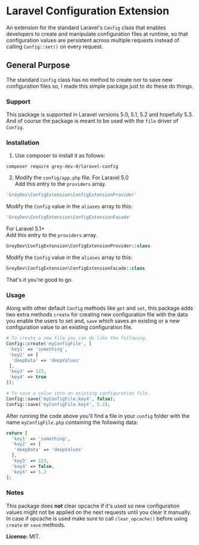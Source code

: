 # Laravel Configuration Extension
An extension for the standard Laravel's `Config` class that enables developers to create and manipulate configuration files at runtime, so that configuration values are persistent across multiple requests instead of calling `Config::set()` on every request.

## General Purpose
The standard `Config` class has no method to create nor to save new configuration files so, I made this simple package just to do these do things.

### Support
This package is supported in Laravel versions 5.0, 5.1, 5.2 and hopefully 5.3.
And of course the package is meant to be used with the `file` driver of `Config`.

### Installation
1. Use composer to install it as follows:
```
composer require grey-dev-0/laravel-config
```

2. Modify the `config/app.php` file.
For Laravel 5.0<br/>
Add this entry to the `providers` array.
```php
'GreyDev\ConfigExtension\ConfigExtensionProvider'
```
Modify the `Config` value in the `aliases` array to this:
```php
'GreyDev\ConfigExtension\ConfigExtensionFacade'
```
For Laravel 5.1+<br/>
Add this entry to the `providers` array.
```php
GreyDev\ConfigExtension\ConfigExtensionProvider::class
```
Modify the `Config` value in the `aliases` array to this:
```php
GreyDev\ConfigExtension\ConfigExtensionFacade::class
```
 
That's it you're good to go.
 
### Usage
Along with other default `Config` methods like `get` and `set`, this package adds two extra methods `create` for creating new configuration file with the data you enable the users to set and, `save` which saves an existing or a new configuration value to an existing configuration file.
 
```php
# To create a new file you can do like the following.
Config::create('myConfigFile', [
 'key1' => 'something',
 'key2' => [
  'deepData' => 'deepValues'
 ],
 'key3' => 123,
 'key4' => true
]);

# To save a value into an existing configuration file.
Config::save('myConfigFile.key4', false);
Config::save('myConfigFile.keyX', 5.2);
```

After running the code above you'll find a file in your `config` folder with the name `myConfigFile.php` containing the following data:
 ```php
 return [
   'key1' => 'something',
   'key2' => [
    'deepData' => 'deepValues'
   ],
   'key3' => 123,
   'key4' => false,
   'keyX' => 5.2
 ];
 ```
 
### Notes
This package does **not** clear opcache if it's used so new configuration values might not be applied on the next requests until you clear it manually. In case if opcache is used make sure to call `clear_opcache()` before using `create` or `save` methods.
 
 **License:** MIT.
